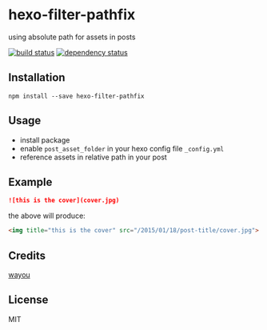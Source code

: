 # hexo-filter-pathfix

using absolute path for assets in posts

[![build status](https://secure.travis-ci.org/wayou/hexo-filter-pathfix.svg)](http://travis-ci.org/wayou/hexo-filter-pathfix)
[![dependency status](https://david-dm.org/wayou/hexo-filter-pathfix.svg)](https://david-dm.org/wayou/hexo-filter-pathfix)

## Installation

```
npm install --save hexo-filter-pathfix
```

## Usage
- install package
- enable `post_asset_folder` in your hexo config file `_config.yml`
- reference assets in relative path in your post

## Example

```markdown
![this is the cover](cover.jpg)
```
the above will produce:
```html
<img title="this is the cover" src="/2015/01/18/post-title/cover.jpg">
```

## Credits
[wayou](https://github.com/wayou/)

## License

MIT
